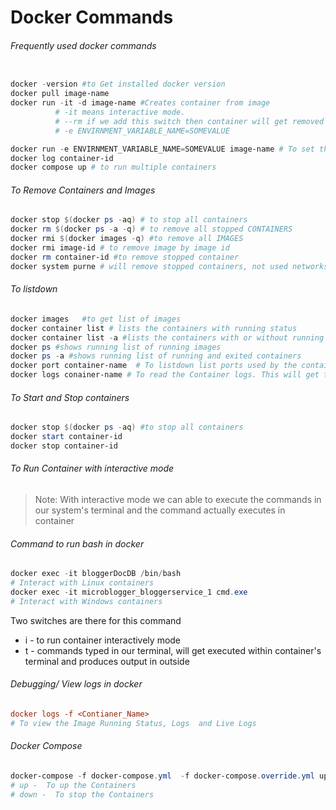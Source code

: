 # Docker Commands
###### Frequently used docker commands
>
```powershell

docker -version #to Get installed docker version
docker pull image-name
docker run -it -d image-name #Creates container from image
          # -it means interactive mode.
          # --rm if we add this switch then container will get removed once its work done
          # -e ENVIRNMENT_VARIABLE_NAME=SOMEVALUE

docker run -e ENVIRNMENT_VARIABLE_NAME=SOMEVALUE image-name # To set the environment variable for the container
docker log container-id
docker compose up # to run multiple containers

```

###### To Remove Containers and Images
```powershell
docker stop $(docker ps -aq) # to stop all containers
docker rm $(docker ps -a -q) # to remove all stopped CONTAINERS
docker rmi $(docker images -q) #to remove all IMAGES
docker rmi image-id # to remove image by image id
docker rm container-id #to remove stopped container
docker system purne # will remove stopped containers, not used networks, Cache  etc.,
```

###### To listdown

```powershell
docker images   #to get list of images
docker container list # lists the containers with running status
docker container list -a #lists the containers with or without running status
docker ps #shows running list of running images
docker ps -a #shows running list of running and exited containers
docker port container-name  # To listdown list ports used by the container
docker logs conainer-name # To read the Container logs. This will get the logs even if the container in not running state

```

###### To Start and Stop containers

```powershell
docker stop $(docker ps -aq) #to stop all containers
docker start container-id
docker stop container-id
```

###### To Run Container with interactive mode
> Note: With interactive mode we can able to execute the commands in our system's terminal and the command actually executes in container

###### Command to run bash in docker

```powershell
docker exec -it bloggerDocDB /bin/bash
# Interact with Linux containers
docker exec -it microblogger_bloggerservice_1 cmd.exe
# Interact with Windows containers
```
Two switches are there for this command
* i - to run container interactively mode
* t - commands typed in our terminal, will get executed within container's terminal and produces output in outside

###### Debugging/ View logs in docker
```ini
docker logs -f <Contianer_Name>
# To view the Image Running Status, Logs  and Live Logs
```

###### Docker Compose

```powershell
docker-compose -f docker-compose.yml  -f docker-compose.override.yml up -d
# up -  To up the Containers
# down -  To stop the Containers

```

[//]: # (Tags: Frequently Used Docker Commands, Docker with interactive Mode, Docker)
[//]: # (Type: Docker - Commands)
[//]: # (Rating: 2)
[//]: # (Languages:powershell)
[//]: # (ReadyState:Publish)

